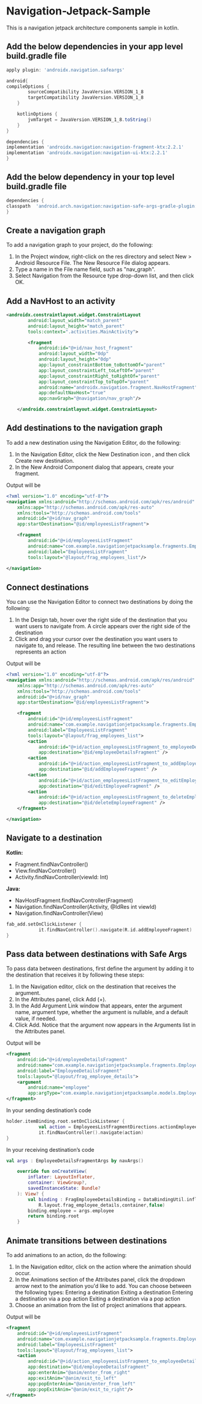 # Navigation-Jetpack-Sample
This is a navigation jetpack architecture components sample in kotlin.


## Add the below dependencies in your app level build.gradle file
``` gradle
apply plugin: 'androidx.navigation.safeargs'

android{
compileOptions {
        sourceCompatibility JavaVersion.VERSION_1_8
        targetCompatibility JavaVersion.VERSION_1_8
    }

    kotlinOptions {
        jvmTarget = JavaVersion.VERSION_1_8.toString()
    }
}

dependencies {
implementation 'androidx.navigation:navigation-fragment-ktx:2.2.1'
implementation 'androidx.navigation:navigation-ui-ktx:2.2.1'
}
```

## Add the below dependency in your top level build.gradle file
``` gradle
dependencies {
classpath  'android.arch.navigation:navigation-safe-args-gradle-plugin:1.0.0'
}
```

## Create a navigation graph
To add a navigation graph to your project, do the following:

1. In the Project window, right-click on the res directory and select New > Android Resource File. The New Resource File dialog appears.
2. Type a name in the File name field, such as "nav_graph".
3. Select Navigation from the Resource type drop-down list, and then click OK.

## Add a NavHost to an activity
``` xml
<androidx.constraintlayout.widget.ConstraintLayout
        android:layout_width="match_parent"
        android:layout_height="match_parent"
        tools:context=".activities.MainActivity">

        <fragment
            android:id="@+id/nav_host_fragment"
            android:layout_width="0dp"
            android:layout_height="0dp"
            app:layout_constraintBottom_toBottomOf="parent"
            app:layout_constraintLeft_toLeftOf="parent"
            app:layout_constraintRight_toRightOf="parent"
            app:layout_constraintTop_toTopOf="parent"
            android:name="androidx.navigation.fragment.NavHostFragment"
            app:defaultNavHost="true"
            app:navGraph="@navigation/nav_graph"/>

    </androidx.constraintlayout.widget.ConstraintLayout>
```

## Add destinations to the navigation graph
To add a new destination using the Navigation Editor, do the following:

1. In the Navigation Editor, click the New Destination icon , and then click Create new destination.
2. In the New Android Component dialog that appears, create your fragment.

Output will be
``` xml
<?xml version="1.0" encoding="utf-8"?>
<navigation xmlns:android="http://schemas.android.com/apk/res/android"
    xmlns:app="http://schemas.android.com/apk/res-auto"
    xmlns:tools="http://schemas.android.com/tools"
    android:id="@+id/nav_graph"
    app:startDestination="@id/employeesListFragment">

    <fragment
        android:id="@+id/employeesListFragment"
        android:name="com.example.navigationjetpacksample.fragments.EmployeesListFragment"
        android:label="EmployeesListFragment"
        tools:layout="@layout/frag_employees_list"/>
    
</navigation>
```

## Connect destinations
You can use the Navigation Editor to connect two destinations by doing the following:
1. In the Design tab, hover over the right side of the destination that you want users to navigate from. A circle appears over the right side of the destination
2. Click and drag your cursor over the destination you want users to navigate to, and release. The resulting line between the two destinations represents an action

Output will be
``` xml
<?xml version="1.0" encoding="utf-8"?>
<navigation xmlns:android="http://schemas.android.com/apk/res/android"
    xmlns:app="http://schemas.android.com/apk/res-auto"
    xmlns:tools="http://schemas.android.com/tools"
    android:id="@+id/nav_graph"
    app:startDestination="@id/employeesListFragment">

    <fragment
        android:id="@+id/employeesListFragment"
        android:name="com.example.navigationjetpacksample.fragments.EmployeesListFragment"
        android:label="EmployeesListFragment"
        tools:layout="@layout/frag_employees_list">
        <action
            android:id="@+id/action_employeesListFragment_to_employeeDetailsFragment"
            app:destination="@id/employeeDetailsFragment" />
        <action
            android:id="@+id/action_employeesListFragment_to_addEmployeeFragment"
            app:destination="@id/addEmployeeFragment" />
        <action
            android:id="@+id/action_employeesListFragment_to_editEmployeeFragment"
            app:destination="@id/editEmployeeFragment" />
        <action
            android:id="@+id/action_employeesListFragment_to_deleteEmployeeFragment"
            app:destination="@id/deleteEmployeeFragment" />
    </fragment>

</navigation>
```

## Navigate to a destination
**Kotlin:**

* Fragment.findNavController()
* View.findNavController()
* Activity.findNavController(viewId: Int)

**Java:**

* NavHostFragment.findNavController(Fragment)
* Navigation.findNavController(Activity, @IdRes int viewId)
* Navigation.findNavController(View)

``` kotlin
fab_add.setOnClickListener {
            it.findNavController().navigate(R.id.addEmployeeFragment)
}
```

## Pass data between destinations with Safe Args
To pass data between destinations, first define the argument by adding it to the destination that receives it by following these steps:

1. In the Navigation editor, click on the destination that receives the argument.
2. In the Attributes panel, click Add (+).
3. In the Add Argument Link window that appears, enter the argument name, argument type, whether the argument is nullable, and a default value, if needed.
4. Click Add. Notice that the argument now appears in the Arguments list in the Attributes panel.

Output will be
``` xml
<fragment
    android:id="@+id/employeeDetailsFragment"
    android:name="com.example.navigationjetpacksample.fragments.EmployeeDetailsFragment"
    android:label="EmployeeDetailsFragment"
    tools:layout="@layout/frag_employee_details">
    <argument
        android:name="employee"
        app:argType="com.example.navigationjetpacksample.models.Employee" />
</fragment>
```

In your sending destination’s code
``` kotlin
holder.itemBinding.root.setOnClickListener {
            val action = EmployeesListFragmentDirections.actionEmployeesListFragmentToEmployeeDetailsFragment(getEmployee)
            it.findNavController().navigate(action)
}
```

In your receiving destination’s code
``` kotlin
val args : EmployeeDetailsFragmentArgs by navArgs()

    override fun onCreateView(
        inflater: LayoutInflater,
        container: ViewGroup?,
        savedInstanceState: Bundle?
    ): View? {
        val binding : FragEmployeeDetailsBinding = DataBindingUtil.inflate(inflater,
            R.layout.frag_employee_details,container,false)
        binding.employee = args.employee
        return binding.root
    }
```

## Animate transitions between destinations
 To add animations to an action, do the following:

1. In the Navigation editor, click on the action where the animation should occur.
2. In the Animations section of the Attributes panel, click the dropdown arrow next to the animation you'd like to add. You can choose between the following types:
Entering a destination
Exiting a destination
Entering a destination via a pop action
Exiting a destination via a pop action
3. Choose an animation from the list of project animations that appears.

Output will be
``` xml
<fragment
    android:id="@+id/employeesListFragment"
    android:name="com.example.navigationjetpacksample.fragments.EmployeesListFragment"
    android:label="EmployeesListFragment"
    tools:layout="@layout/frag_employees_list">
    <action
        android:id="@+id/action_employeesListFragment_to_employeeDetailsFragment"
        app:destination="@id/employeeDetailsFragment"
        app:enterAnim="@anim/enter_from_right"
        app:exitAnim="@anim/exit_to_left"
        app:popEnterAnim="@anim/enter_from_left"
        app:popExitAnim="@anim/exit_to_right"/>
</fragment>
```
